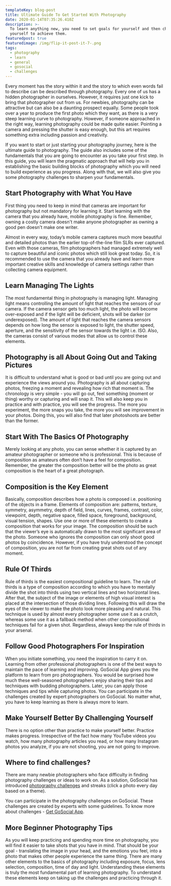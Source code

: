 ```yaml
---
templateKey: blog-post
title: Ultimate Guide To Get Started With Photography
date: 2020-01-14T07:35:26.410Z
description: >-
  To learn anything new, you need to set goals for yourself and then challenge
  yourself to achieve them.
featuredpost: true
featuredimage: /img/flip-it-post-it-7-.png
tags:
  - photography
  - learn
  - general
  - gosocial
  - challenges
---
```

Every moment has the story within it and the story to which even words fail to describe can be described through photography. Every one of us has a hidden photographer in ourselves. However, it requires just one kick to bring that photographer out from us. For newbies, photography can be attractive but can also be a daunting prospect equally. Some people took over a year to produce the first photo which they want, as there is a very steep learning curve to photography. However, if someone approached in the right way, learning photography could be made quite easier. Pointing a camera and pressing the shutter is easy enough, but this art requires something extra including passion and creativity. 

If you want to start or just starting your photography journey, here is the ultimate guide to photography. The guide also includes some of the fundamentals that you are going to encounter as you take your first step. In this guide, you will learn the pragmatic approach that will help you in establishing the basic building blocks of photography which you will need to build experience as you progress. Along with that, we will also give you some photography challenges to sharpen your fundamentals.

## **Start Photography with What You Have**

First thing you need to keep in mind that cameras are important for photography but not mandatory for learning it. Start learning with the camera that you already have, mobile photography is fine. Remember, owning a costly camera doesn't make anyone photographer as owning a good pen doesn't make one writer. 

Almost in every way, today’s mobile camera captures much more beautiful and detailed photos than the earlier top-of-the-line film SLRs ever captured. Even with those cameras, film photographers had managed extremely well to capture beautiful and iconic photos which still look great today. So, it is recommended to use the camera that you already have and learn more important creative skills and knowledge of camera settings rather than collecting camera equipment. 

## **Learn Managing The Lights**

The most fundamental thing in photography is managing light. Managing light means controlling the amount of light that reaches the sensors of our camera. If the camera sensor gets too much light, the photo will become over-exposed and if the light will be deficient, shots will be darker (or underexposed). The amount of light that reaches the camera sensors depends on how long the sensor is exposed to light, the shutter speed, aperture, and the sensitivity of the sensor towards the light i.e. ISO. Also, the cameras consist of various modes that allow us to control these elements. 

## **Photography is all About Going Out and Taking Pictures**

It is difficult to understand what is good or bad until you are going out and experience the views around you. Photography is all about capturing photos, freezing a moment and revealing how rich that moment is. The chronology is very simple - you will go out, feel something (moment or thing) worthy or capturing and will snap it. This will also keep you in practice and with practice, you will see the progress. The more you experiment, the more snaps you take, the more you will see improvement in your photos. Doing this, you will also find that later photoshoots are better than the former. 

## **Start With The Basics Of Photography**

Merely looking at any photo, you can sense whether it is captured by an amateur photographer or someone who is professional. This is because of composition as amateurs often don’t have a feel for composition. Remember, the greater the composition better will be the photo as great composition is the heart of a great photograph. 

## **Composition is the Key Element**

Basically, composition describes how a photo is composed i.e. positioning of the objects in a frame. Elements of composition are: patterns, texture, symmetry, asymmetry, depth of field, lines, curves, frames, contrast, color, viewpoint, depth, negative space, filled space, foreground, background, visual tension, shapes. Use one or more of these elements to create a composition that works for your image. The composition should be such that the viewer’s eye is automatically drawn to the most significant area of the photo. Someone who ignores the composition can only shoot good photos by coincidence. However, if you have truly understood the concept of composition, you are not far from creating great shots out of any moment.  

## **Rule Of Thirds**

Rule of thirds is the easiest compositional guideline to learn. The rule of thirds is a type of composition according to which you have to mentally divide the shot into thirds using two vertical lines and two horizontal lines. After that, the subject of the image or elements of high visual interest is placed at the intersection of those dividing lines. Following this will draw the eyes of the viewer to make the photo look more pleasing and natural. This technique is used by almost every photographer some use it as a crutch, whereas some use it as a fallback method when other compositional techniques fail for a given shot. Regardless, always keep the rule of thirds in your arsenal. 

## **Follow Good Photographers For Inspiration**

When you initiate something, you need the inspiration to carry it on. Learning from other professional photographers is one of the best ways to maintain the pace of learning and improving. GoSocial App gives you the platform to learn from pro photographers. You would be surprised how much these well-seasoned photographers enjoy sharing their tips and techniques with budding photographers. Later, you can apply those techniques and tips while capturing photos. You can participate in the challenges created by expert photographers on GoSocial. No matter what, you have to keep learning as there is always more to learn.

## **Make Yourself Better By Challenging Yourself**

There is no option other than practice to make yourself better. Practice makes progress. Irrespective of the fact how many YouTube videos you watch, how many photography articles you read, or how many Instagram photos you analyze, if you are not shooting, you are not going to improve. 

## **Where to find challenges?**

There are many newbie photographers who face difficulty in finding photography challenges or ideas to work on. As a solution, GoSocial has introduced [photography challenges](https://getgosocial.app/tags/challenge/) and streaks (click a photo every day based on a theme).

You can participate in the photography challenges on GoSocial. These challenges are created by experts with some guidelines. To know more about challenges - [Get GoSocial App](https://play.google.com/store/apps/details?id=com.go.social.prod).

## **More Beginner Photography Tips**

As you will keep practicing and spending more time on photography, you will find it easier to take shots that you have in mind. That should be your goal - translating the image in your head, and the emotions you feel, into a photo that makes other people experience the same thing. There are many other elements to the basics of photography including exposure, focus, lens selection, composition, time of day and light. Understanding these elements is truly the most fundamental part of learning photography. To understand these elements keep on taking up the challenges and practicing through it.
